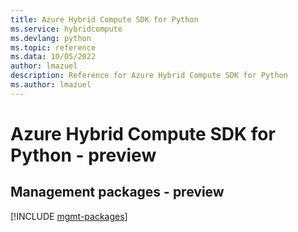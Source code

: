 ```yaml
---
title: Azure Hybrid Compute SDK for Python
ms.service: hybridcompute
ms.devlang: python
ms.topic: reference
ms.data: 10/05/2022
author: lmazuel
description: Reference for Azure Hybrid Compute SDK for Python
ms.author: lmazuel
---
```

# Azure Hybrid Compute SDK for Python - preview

## Management packages - preview
[!INCLUDE [mgmt-packages](hybrid-compute-mgmt-index.md)]

